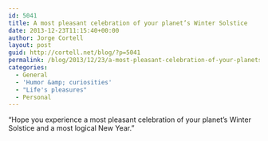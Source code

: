 ```yaml
---
id: 5041
title: A most pleasant celebration of your planet’s Winter Solstice
date: 2013-12-23T11:15:40+00:00
author: Jorge Cortell
layout: post
guid: http://cortell.net/blog/?p=5041
permalink: /blog/2013/12/23/a-most-pleasant-celebration-of-your-planets-winter-solstice/
categories:
  - General
  - 'Humor &amp; curiosities'
  - "Life's pleasures"
  - Personal
---
```

“Hope you experience a most pleasant celebration of your planet’s Winter Solstice and a most logical New Year.”
